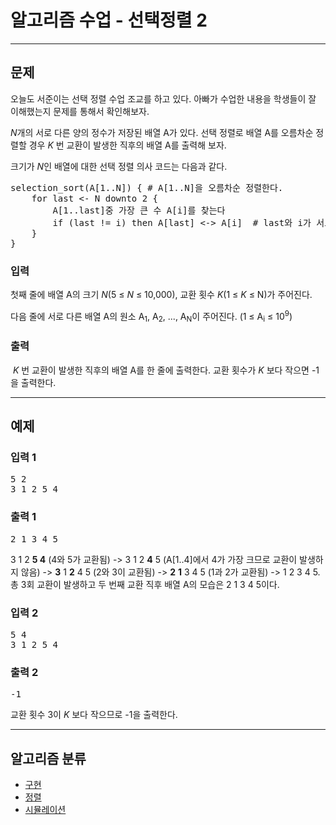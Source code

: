 # 알고리즘 수업 - 선택정렬 2

---

## 문제

<div id="problem_description" class="problem-text">
				<p>오늘도 서준이는 선택 정렬&nbsp;수업 조교를 하고 있다.&nbsp;아빠가 수업한&nbsp;내용을 학생들이 잘 이해했는지 문제를 통해서 확인해보자.</p>

<p><em>N</em>개의 서로 다른 양의&nbsp;정수가 저장된&nbsp;배열 A가 있다. 선택 정렬로 배열 A를 오름차순 정렬할 경우&nbsp;<em>K&nbsp;</em>번 교환이 발생한 직후의 배열 A를 출력해 보자.</p>

<p>크기가&nbsp;<em>N</em>인 배열에 대한&nbsp;선택 정렬&nbsp;의사 코드는&nbsp;다음과 같다.</p>

<pre>selection_sort(A[1..N]) { # A[1..N]을 오름차순 정렬한다.
    for last &lt;- N downto 2 {
&nbsp;       A[1..last]중 가장 큰 수 A[i]를 찾는다
&nbsp;       if (last != i) then A[last] &lt;-&gt; A[i]  # last와 i가 서로 다르면 A[last]와 A[i]를 교환
    }
}</pre>

</div>

### 입력

<div id="problem_input" class="problem-text">
<p>첫째 줄에 배열 A의 크기&nbsp;<em>N</em>(5&nbsp;≤&nbsp;<em>N</em>&nbsp;≤ 10,000), 교환 횟수&nbsp;<em>K</em>(1 ≤&nbsp;<em>K</em>&nbsp;≤ N)가&nbsp;주어진다.</p>

<p>다음&nbsp;줄에 서로 다른 배열 A의 원소 A<sub>1</sub>, A<sub>2</sub>, ..., A<sub>N</sub>이 주어진다.&nbsp;(1&nbsp;≤ A<sub>i</sub>&nbsp;≤ 10<sup>9</sup>)</p>

</div>

### 출력

<div id="problem_output" class="problem-text">
<p>&nbsp;<em>K&nbsp;</em>번 교환이 발생한 직후의 배열 A를 한 줄에 출력한다.&nbsp;교환 횟수가&nbsp;<em>K&nbsp;</em>보다 작으면 -1을 출력한다.</p>

</div>

---

## 예제

### 입력 1

<pre class="sampledata" id="sample-input-1">5<span class="space-highlight"> </span>2
3<span class="space-highlight"> </span>1<span class="space-highlight"> </span>2<span class="space-highlight"> </span>5<span class="space-highlight"> </span>4
</pre>

### 출력 1

<pre class="sampledata" id="sample-output-1">2<span class="space-highlight"> </span>1<span class="space-highlight"> </span>3<span class="space-highlight"> </span>4<span class="space-highlight"> </span>5
</pre>
<div id="problem_sample_explain_1" class="problem-text">
								<p>3 1 2 <strong>5 4</strong>&nbsp;(4와 5가 교환됨) -&gt;&nbsp;3 1 2 <strong>4</strong> 5&nbsp;(A[1..4]에서 4가 가장 크므로 교환이 발생하지&nbsp;않음) -&gt; <strong>3</strong> 1 <strong>2</strong> 4 5&nbsp;(2와 3이&nbsp;교환됨) -&gt; <strong>2</strong> <strong>1</strong> 3 4 5&nbsp;(1과 2가 교환됨)&nbsp;-&gt; 1 2 3 4 5. 총 3회 교환이 발생하고 두 번째 교환 직후 배열 A의 모습은 2 1 3 4 5이다.</p>

</div>

### 입력 2

<pre class="sampledata" id="sample-input-2">5<span class="space-highlight"> </span>4
3<span class="space-highlight"> </span>1<span class="space-highlight"> </span>2<span class="space-highlight"> </span>5<span class="space-highlight"> </span>4
</pre>

### 출력 2

<pre class="sampledata" id="sample-output-2">-1
</pre>
<p>교환 횟수 3이 <em>K&nbsp;</em>보다 작으므로 -1을 출력한다.</p>

---

## 알고리즘 분류

<ul class="spoiler-list">
<li>
<a href="/problem/tag/102" class="spoiler-link">구현</a>
</li>
<li>
<a href="/problem/tag/97" class="spoiler-link">정렬</a>
</li>
<li>
<a href="/problem/tag/141" class="spoiler-link">시뮬레이션</a>
</li>
</ul>